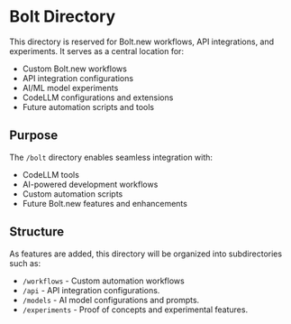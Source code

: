 # Bolt Directory

This directory is reserved for Bolt.new workflows, API integrations, and experiments. It serves as a central location for:

- Custom Bolt.new workflows
- API integration configurations
- AI/ML model experiments
- CodeLLM configurations and extensions
- Future automation scripts and tools

## Purpose

The `/bolt` directory enables seamless integration with:
- CodeLLM tools
- AI-powered development workflows
- Custom automation scripts
- Future Bolt.new features and enhancements

## Structure

As features are added, this directory will be organized into subdirectories such as:
- `/workflows` - Custom automation workflows
- `/api` - API integration configurations.
- `/models` - AI model configurations and prompts.
- `/experiments` - Proof of concepts and experimental features.